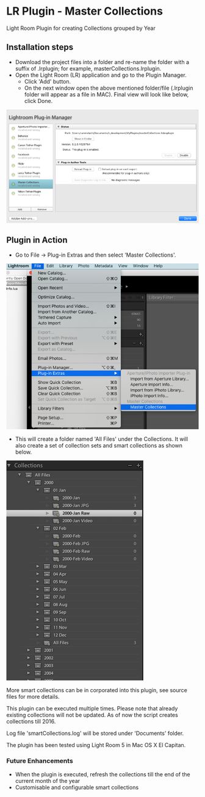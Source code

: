 # LR Plugin - Master Collections
Light Room Plugin for creating Collections grouped by Year

## Installation steps

- Download the project files into a folder and re-name the folder with a suffix of .lrplugin; for example, masterCollections.lrplugin.
- Open the Light Room (LR) application and go to the Plugin Manager. 
  - Click 'Add' button. 
  - On the next window open the above mentioned folder/file (.lrplugin folder will appear as a file in MAC). Final view will look like below, click Done.

![alt plugin manager light room](doc/pluginManager.png)

## Plugin in Action

- Go to File -> Plug-in Extras and then select 'Master Collections'.

![alt master collections menu in light room](doc/menu.png)

- This will create a folder named 'All Files' under the Collections. It will also create a set of collection sets and smart collections as shown below.

![alt master collections in light room](doc/collections.png)

More smart collections can be in corporated into this plugin, see source files for more details.

This plugin can be executed multiple times. Please note that already existing collections will not be updated. 
As of now the script creates collections till 2016.

Log file 'smartCollections.log' will be stored under 'Documents' folder.

The plugin has been tested using Light Room 5 in Mac OS X El Capitan.

### Future Enhancements

- When the plugin is executed, refresh the collections till the end of the current month of the year
- Customisable and configurable smart collections


